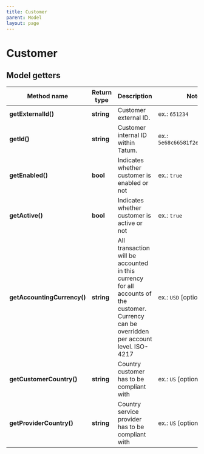 ```yaml
---
title: Customer
parent: Model
layout: page
---
```


# Customer

## Model getters

Method name | Return type | Description | Notes
------------ | ------------- | ------------- | -------------
**getExternalId()** | **string** | Customer external ID. | ex.: `651234`
**getId()** | **string** | Customer internal ID within Tatum. | ex.: `5e68c66581f2ee32bc354087`
**getEnabled()** | **bool** | Indicates whether customer is enabled or not | ex.: `true`
**getActive()** | **bool** | Indicates whether customer is active or not | ex.: `true`
**getAccountingCurrency()** | **string** | All transaction will be accounted in this currency for all accounts of the customer. Currency can be overridden per account level. ISO-4217 | ex.: `USD` [optional]
**getCustomerCountry()** | **string** | Country customer has to be compliant with | ex.: `US` [optional]
**getProviderCountry()** | **string** | Country service provider has to be compliant with | ex.: `US` [optional]

